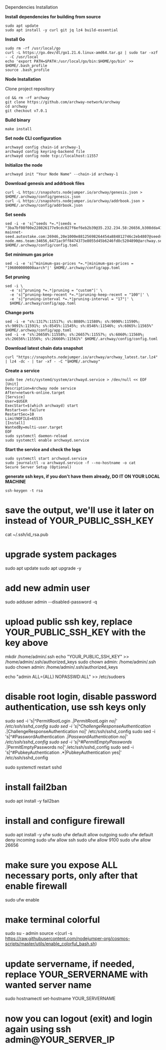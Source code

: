 Dependencies Installation

**Install dependencies for building from source**
```
sudo apt update
sudo apt install -y curl git jq lz4 build-essential
```

**Install Go**
```
sudo rm -rf /usr/local/go
curl -L https://go.dev/dl/go1.21.6.linux-amd64.tar.gz | sudo tar -xzf - -C /usr/local
echo 'export PATH=$PATH:/usr/local/go/bin:$HOME/go/bin' >> $HOME/.bash_profile
source .bash_profile
```

**Node Installation**

Clone project repository
```
cd && rm -rf archway
git clone https://github.com/archway-network/archway
cd archway
git checkout v7.0.1
``` 
**Build binary**
```
make install
```

**Set node CLI configuration**
```
archwayd config chain-id archway-1
archwayd config keyring-backend file
archwayd config node tcp://localhost:11557
```

**Initialize the node**
```
archwayd init "Your Node Name" --chain-id archway-1
```

**Download genesis and addrbook files**
```
curl -L https://snapshots.nodejumper.io/archway/genesis.json > $HOME/.archway/config/genesis.json
curl -L https://snapshots.nodejumper.io/archway/addrbook.json > $HOME/.archway/config/addrbook.json
```

**Set seeds**
```
sed -i -e 's|^seeds *=.*|seeds = "3ba7bf08f00e228026177e9cdc027f6ef6eb2b39@35.232.234.58:26656,b308dda41e4db2ee00852d91846f981c49943d46@161.97.96.91:46656,c28827cb96c14c905b127b92065a3fb4cd77d7f6@seeds.whispernode.com:11556,ebc272824924ea1a27ea3183dd0b9ba713494f83@archway-mainnet-seed.autostake.com:26946,20e1000e88125698264454a884812746c2eb4807@seeds.lavenderfive.com:11556,b6c1198fa025ce24d26d90527c5d2b71f9399756@seed-node.mms.team:34656,6471ac9ff8474373e8055d45b6246fd8c5204890@archway.seed.mzonder.com:10756,261acb73f483d1cace653cb54f7b8815f63b7e56@archway.lgns.net:26656,400f3d9e30b69e78a7fb891f60d76fa3c73f0ecc@archway.rpc.kjnodes.com:15659,bd9332cd0a99f5830ea457a32a56b32790f68716@135.181.58.28:27456"|' $HOME/.archway/config/config.toml
```

**Set minimum gas price**
```
sed -i -e 's|^minimum-gas-prices *=.*|minimum-gas-prices = "196000000000aarch"|' $HOME/.archway/config/app.toml
```

**Set pruning**
```
sed -i \
  -e 's|^pruning *=.*|pruning = "custom"|' \
  -e 's|^pruning-keep-recent *=.*|pruning-keep-recent = "100"|' \
  -e 's|^pruning-interval *=.*|pruning-interval = "17"|' \
  $HOME/.archway/config/app.toml
```

**Change ports**
```
sed -i -e "s%:1317%:11517%; s%:8080%:11580%; s%:9090%:11590%; s%:9091%:11591%; s%:8545%:11545%; s%:8546%:11546%; s%:6065%:11565%" $HOME/.archway/config/app.toml
sed -i -e "s%:26658%:11558%; s%:26657%:11557%; s%:6060%:11560%; s%:26656%:11556%; s%:26660%:11561%" $HOME/.archway/config/config.toml
```

**Download latest chain data snapshot**
```
curl "https://snapshots.nodejumper.io/archway/archway_latest.tar.lz4" | lz4 -dc - | tar -xf - -C "$HOME/.archway"
```

**Create a service**
```
sudo tee /etc/systemd/system/archwayd.service > /dev/null << EOF
[Unit]
Description=Archway node service
After=network-online.target
[Service]
User=$USER
ExecStart=$(which archwayd) start
Restart=on-failure
RestartSec=10
LimitNOFILE=65535
[Install]
WantedBy=multi-user.target
EOF
sudo systemctl daemon-reload
sudo systemctl enable archwayd.service
```

**Start the service and check the logs**
```
sudo systemctl start archwayd.service
sudo journalctl -u archwayd.service -f --no-hostname -o cat
Secure Server Setup (Optional)
```

**generate ssh keys, if you don't have them already, DO IT ON YOUR LOCAL MACHINE**
```
ssh-keygen -t rsa
```

# save the output, we'll use it later on instead of YOUR_PUBLIC_SSH_KEY
cat ~/.ssh/id_rsa.pub
# upgrade system packages
sudo apt update
sudo apt upgrade -y

# add new admin user
sudo adduser admin --disabled-password -q

# upload public ssh key, replace YOUR_PUBLIC_SSH_KEY with the key above
mkdir /home/admin/.ssh
echo "YOUR_PUBLIC_SSH_KEY" >> /home/admin/.ssh/authorized_keys
sudo chown admin: /home/admin/.ssh
sudo chown admin: /home/admin/.ssh/authorized_keys

echo "admin ALL=(ALL) NOPASSWD:ALL" >> /etc/sudoers

# disable root login, disable password authentication, use ssh keys only
sudo sed -i 's|^PermitRootLogin .*|PermitRootLogin no|' /etc/ssh/sshd_config
sudo sed -i 's|^ChallengeResponseAuthentication .*|ChallengeResponseAuthentication no|' /etc/ssh/sshd_config
sudo sed -i 's|^#PasswordAuthentication .*|PasswordAuthentication no|' /etc/ssh/sshd_config
sudo sed -i 's|^#PermitEmptyPasswords .*|PermitEmptyPasswords no|' /etc/ssh/sshd_config
sudo sed -i 's|^#PubkeyAuthentication .*|PubkeyAuthentication yes|' /etc/ssh/sshd_config

sudo systemctl restart sshd

# install fail2ban
sudo apt install -y fail2ban

# install and configure firewall
sudo apt install -y ufw
sudo ufw default allow outgoing
sudo ufw default deny incoming
sudo ufw allow ssh
sudo ufw allow 9100
sudo ufw allow 26656

# make sure you expose ALL necessary ports, only after that enable firewall
sudo ufw enable

# make terminal colorful
sudo su - admin
source <(curl -s https://raw.githubusercontent.com/nodejumper-org/cosmos-scripts/master/utils/enable_colorful_bash.sh)

# update servername, if needed, replace YOUR_SERVERNAME with wanted server name
sudo hostnamectl set-hostname YOUR_SERVERNAME

# now you can logout (exit) and login again using ssh admin@YOUR_SERVER_IP

